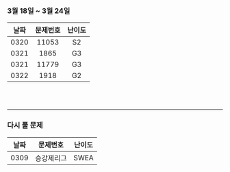 
### 3월 18일 ~ 3월 24일
|날짜|문제번호|난이도|
|:---:|:---:|:---:|
|0320|11053|S2|
|0321|1865|G3|
|0321|11779|G3|
|0322|1918|G2|


<br>
<br>

---
### 다시 풀 문제
|날짜|문제번호|난이도|
|:---:|:---:|:---:|
|0309|승강제리그|SWEA|